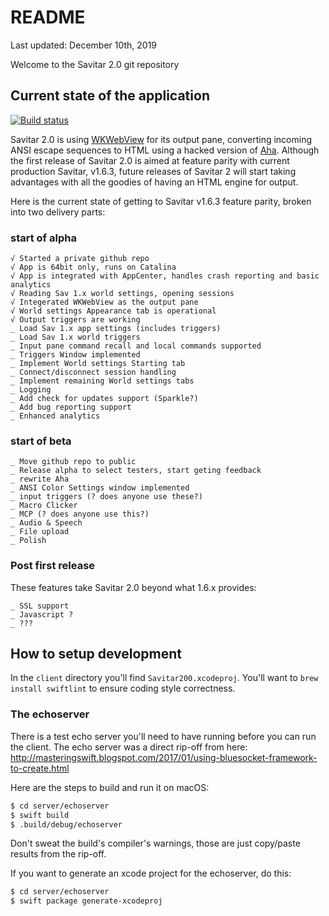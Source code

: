 # README #

Last updated: December 10th, 2019

Welcome to the Savitar 2.0 git repository

## Current state of the application

[![Build status](https://build.appcenter.ms/v0.1/apps/eab29aae-547c-410b-a125-2ac600f31778/branches/master/badge)](https://appcenter.ms)

Savitar 2.0 is using [WKWebView](https://developer.apple.com/documentation/webkit/wkwebview) for its output pane, converting incoming ANSI escape sequences to HTML using a hacked version of [Aha](https://github.com/theZiz/aha). Although the first release of Savitar 2.0 is aimed at feature parity with current production Savitar, v1.6.3, future releases of Savitar 2 will start taking advantages with all the goodies of having an HTML engine for output.

Here is the current state of getting to Savitar v1.6.3 feature parity, broken into two delivery parts:

### start of alpha

```
√ Started a private github repo
√ App is 64bit only, runs on Catalina
√ App is integrated with AppCenter, handles crash reporting and basic analytics
√ Reading Sav 1.x world settings, opening sessions
√ Integerated WKWebView as the output pane
√ World settings Appearance tab is operational
√ Output triggers are working
_ Load Sav 1.x app settings (includes triggers)
_ Load Sav 1.x world triggers
_ Input pane command recall and local commands supported
_ Triggers Window implemented
_ Implement World settings Starting tab
_ Connect/disconnect session handling
_ Implement remaining World settings tabs
_ Logging
_ Add check for updates support (Sparkle?)
_ Add bug reporting support
_ Enhanced analytics
```

### start of beta

```
_ Move github repo to public
_ Release alpha to select testers, start geting feedback
_ rewrite Aha
_ ANSI Color Settings window implemented
_ input triggers (? does anyone use these?)
_ Macro Clicker
_ MCP (? does anyone use this?)
_ Audio & Speech
_ File upload
_ Polish
```

### Post first release

These features take Savitar 2.0 beyond what 1.6.x provides:

```
_ SSL support
_ Javascript ?
_ ???
```

## How to setup development ##

In the `client` directory you'll find `Savitar200.xcodeproj`. You'll want to `brew install swiftlint` to ensure coding style correctness.

### The echoserver

There is a test echo server you'll need to have running before you can run the client. The echo server was a direct rip-off from here:
http://masteringswift.blogspot.com/2017/01/using-bluesocket-framework-to-create.html

Here are the steps to build and run it on macOS:

```bash
$ cd server/echoserver
$ swift build
$ .build/debug/echoserver
```

Don't sweat the build's compiler's warnings, those are just copy/paste results from the rip-off.

If you want to generate an xcode project for the echoserver, do this:

```bash
$ cd server/echoserver
$ swift package generate-xcodeproj
```


